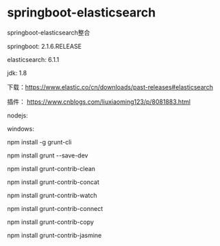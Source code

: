 # springboot-elasticsearch
springboot-elasticsearch整合

springboot: <version>2.1.6.RELEASE</version>

elasticsearch: 6.1.1

jdk: 1.8

下载：https://www.elastic.co/cn/downloads/past-releases#elasticsearch

插件： https://www.cnblogs.com/liuxiaoming123/p/8081883.html

nodejs:

windows:

npm install -g grunt-cli 

npm install grunt --save-dev

npm install grunt-contrib-clean

npm install grunt-contrib-concat

npm install grunt-contrib-watch

npm install grunt-contrib-connect

npm install grunt-contrib-copy

npm install grunt-contrib-jasmine




